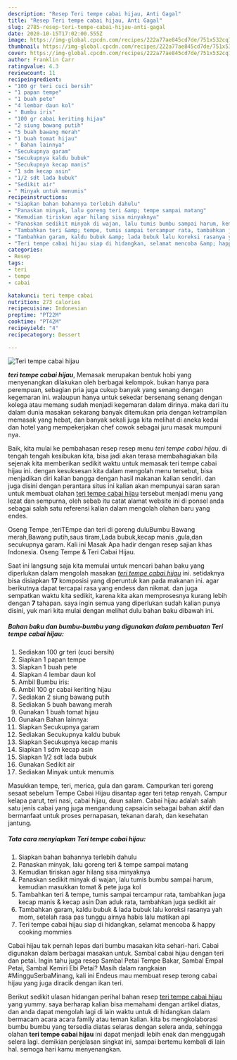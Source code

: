 ```yaml
---
description: "Resep Teri tempe cabai hijau, Anti Gagal"
title: "Resep Teri tempe cabai hijau, Anti Gagal"
slug: 2785-resep-teri-tempe-cabai-hijau-anti-gagal
date: 2020-10-15T17:02:00.555Z
image: https://img-global.cpcdn.com/recipes/222a77ae845cd7de/751x532cq70/teri-tempe-cabai-hijau-foto-resep-utama.jpg
thumbnail: https://img-global.cpcdn.com/recipes/222a77ae845cd7de/751x532cq70/teri-tempe-cabai-hijau-foto-resep-utama.jpg
cover: https://img-global.cpcdn.com/recipes/222a77ae845cd7de/751x532cq70/teri-tempe-cabai-hijau-foto-resep-utama.jpg
author: Franklin Carr
ratingvalue: 4.3
reviewcount: 11
recipeingredient:
- "100 gr teri cuci bersih"
- "1 papan tempe"
- "1 buah pete"
- "4 lembar daun kol"
- " Bumbu iris"
- "100 gr cabai keriting hijau"
- "2 siung bawang putih"
- "5 buah bawang merah"
- "1 buah tomat hijau"
- " Bahan lainnya"
- "Secukupnya garam"
- "Secukupnya kaldu bubuk"
- "Secukupnya kecap manis"
- "1 sdm kecap asin"
- "1/2 sdt lada bubuk"
- "Sedikit air"
- " Minyak untuk menumis"
recipeinstructions:
- "Siapkan bahan bahannya terlebih dahulu"
- "Panaskan minyak, lalu goreng teri &amp; tempe sampai matang"
- "Kemudian tiriskan agar hilang sisa minyaknya"
- "Panaskan sedikit minyak di wajan, lalu tumis bumbu sampai harum, kemudian masukkan tomat &amp; pete juga kol"
- "Tambahkan teri &amp; tempe, tumis sampai tercampur rata, tambahkan juga kecap manis &amp; kecap asin Dan aduk rata, tambahkan juga sedikit air"
- "Tambahkan garam, kaldu bubuk &amp; lada bubuk lalu koreksi rasanya yah mom, setelah rasa pas tunggu airnya habis lalu matikan api"
- "Teri tempe cabai hijau siap di hidangkan, selamat mencoba &amp; happy cooking mommies"
categories:
- Resep
tags:
- teri
- tempe
- cabai

katakunci: teri tempe cabai 
nutrition: 273 calories
recipecuisine: Indonesian
preptime: "PT22M"
cooktime: "PT42M"
recipeyield: "4"
recipecategory: Dessert

---
```



![Teri tempe cabai hijau](https://img-global.cpcdn.com/recipes/222a77ae845cd7de/751x532cq70/teri-tempe-cabai-hijau-foto-resep-utama.jpg)

<b><i>teri tempe cabai hijau</i></b>, Memasak merupakan bentuk hobi yang menyenangkan dilakukan oleh berbagai kelompok. bukan hanya para perempuan, sebagian pria juga cukup banyak yang senang dengan kegemaran ini. walaupun hanya untuk sekedar bersenang senang dengan kolega atau memang sudah menjadi kegemaran dalam dirinya. maka dari itu dalam dunia masakan sekarang banyak ditemukan pria dengan ketrampilan memasak yang hebat, dan banyak sekali juga kita melihat di aneka kedai dan hotel yang mempekerjakan chef cowok sebagai juru masak mumpuni nya.

Baik, kita mulai ke pembahasan resep resep menu <i>teri tempe cabai hijau</i>. di tengah tengah kesibukan kita, bisa jadi akan terasa membahagiakan bila sejenak kita memberikan sedikit waktu untuk memasak teri tempe cabai hijau ini. dengan kesuksesan kita dalam mengolah menu tersebut, bisa menjadikan diri kalian bangga dengan hasil makanan kalian sendiri. dan juga disini dengan perantara situs ini kalian akan mempunyai saran saran untuk membuat olahan <u>teri tempe cabai hijau</u> tersebut menjadi menu yang lezat dan sempurna, oleh sebab itu catat alamat website ini di ponsel anda sebagai salah satu referensi kalian dalam mengolah olahan baru yang endes.

Oseng Tempe ,teriTEmpe dan teri di goreng duluBumbu Bawang merah,Bawang putih,saus tiram,Lada bubuk,kecap manis ,gula,dan secukupnya garam. Kali ini Masak Apa hadir dengan resep sajian khas Indonesia. Oseng Tempe &amp; Teri Cabai Hijau.


Saat ini langsung saja kita memulai untuk mencari bahan baku yang diperlukan dalam mengolah masakan <u><i>teri tempe cabai hijau</i></u> ini. setidaknya bisa disiapkan <b>17</b> komposisi yang diperuntuk kan pada makanan ini. agar berikutnya dapat tercapai rasa yang endess dan nikmat. dan juga sempatkan waktu kita sedikit, karena kita akan memprosesnya kurang lebih dengan <b>7</b> tahapan. saya ingin semua yang diperlukan sudah kalian punya disini, yuk mari kita mulai dengan melihat dulu bahan baku dibawah ini.

<!--inarticleads1-->

##### Bahan baku dan bumbu-bumbu yang digunakan dalam pembuatan Teri tempe cabai hijau:

1. Sediakan 100 gr teri (cuci bersih)
1. Siapkan 1 papan tempe
1. Siapkan 1 buah pete
1. Siapkan 4 lembar daun kol
1. Ambil  Bumbu iris:
1. Ambil 100 gr cabai keriting hijau
1. Sediakan 2 siung bawang putih
1. Sediakan 5 buah bawang merah
1. Gunakan 1 buah tomat hijau
1. Gunakan  Bahan lainnya:
1. Siapkan Secukupnya garam
1. Sediakan Secukupnya kaldu bubuk
1. Siapkan Secukupnya kecap manis
1. Siapkan 1 sdm kecap asin
1. Siapkan 1/2 sdt lada bubuk
1. Gunakan Sedikit air
1. Sediakan  Minyak untuk menumis


Masukkan tempe, teri, merica, gula dan garam. Campurkan teri goreng sesaat sebelum Tempe Cabai Hijau disantap agar teri tetap renyah. Campur kelapa parut, teri nasi, cabai hijau, daun salam. Cabai hijau adalah salah satu jenis cabai yang juga mengandung capsaicin sebagai bahan aktif dan bermanfaat untuk proses pernapasan, tekanan darah, dan kesehatan jantung. 

<!--inarticleads2-->

##### Tata cara menyiapkan Teri tempe cabai hijau:

1. Siapkan bahan bahannya terlebih dahulu
1. Panaskan minyak, lalu goreng teri &amp; tempe sampai matang
1. Kemudian tiriskan agar hilang sisa minyaknya
1. Panaskan sedikit minyak di wajan, lalu tumis bumbu sampai harum, kemudian masukkan tomat &amp; pete juga kol
1. Tambahkan teri &amp; tempe, tumis sampai tercampur rata, tambahkan juga kecap manis &amp; kecap asin Dan aduk rata, tambahkan juga sedikit air
1. Tambahkan garam, kaldu bubuk &amp; lada bubuk lalu koreksi rasanya yah mom, setelah rasa pas tunggu airnya habis lalu matikan api
1. Teri tempe cabai hijau siap di hidangkan, selamat mencoba &amp; happy cooking mommies


Cabai hijau tak pernah lepas dari bumbu masakan kita sehari-hari. Cabai digunakan dalam berbagai masakan untuk. Sambal cabai hijau dengan teri dan petai. Ingin tahu juga resep Sambal Petai Tempe Bakar, Sambal Empal Petai, Sambal Kemiri Ebi Petai? Masih dalam rangkaian #MingguSerbaMinang, kali ini Endeus mau membuat resep terong cabai hijau yang juga diracik dengan ikan teri. 

Berikut sedikit ulasan hidangan perihal bahan resep <u>teri tempe cabai hijau</u> yang yummy. saya berharap kalian bisa memahami dengan artikel diatas, dan anda dapat mengolah lagi di lain waktu untuk di hidangkan dalam bermacam acara acara family atau teman kalian. kita bs mengkolaborasi bumbu bumbu yang tersedia diatas selaras dengan selera anda, sehingga olahan <b>teri tempe cabai hijau</b> ini dapat menjadi lebih enak dan menggugah selera lagi. demikian penjelasan singkat ini, sampai bertemu kembali di lain hal. semoga hari kamu menyenangkan.
